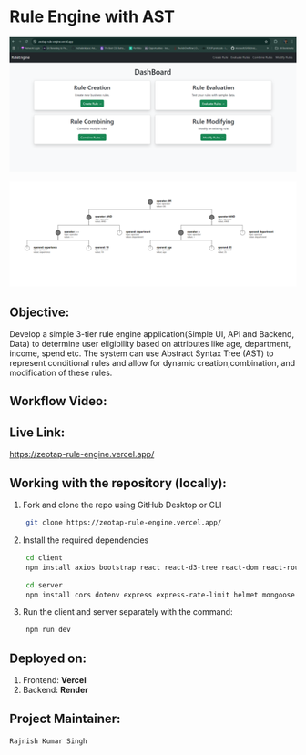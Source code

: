 # Rule Engine with AST

![Dashboard](image.png)

![AST](image-1.png)

## Objective:

Develop a simple 3-tier rule engine application(Simple UI, API and Backend, Data) to determine
user eligibility based on attributes like age, department, income, spend etc. The system can use
Abstract Syntax Tree (AST) to represent conditional rules and allow for dynamic creation,combination, and modification of these rules.

## Workflow Video:

## Live Link:

https://zeotap-rule-engine.vercel.app/

## Working with the repository (locally):

1. Fork and clone the repo using GitHub Desktop or CLI

```bash
    git clone https://zeotap-rule-engine.vercel.app/
```

2. Install the required dependencies

```bash
    cd client
    npm install axios bootstrap react react-d3-tree react-dom react-router-dom react-toastify @vitejs/plugin-react vite --save
```

```bash
    cd server
    npm install cors dotenv express express-rate-limit helmet mongoose nodemon --save-dev
```

3. Run the client and server separately with the command:

```bash
    npm run dev
```

## Deployed on:

1. Frontend: **Vercel**
2. Backend: **Render**

## Project Maintainer:

`Rajnish Kumar Singh`
